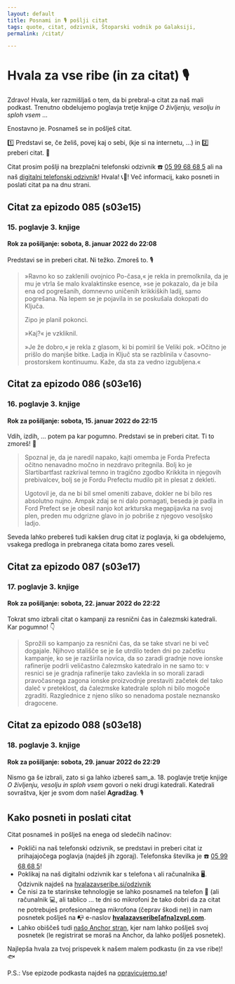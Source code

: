 ```yaml
---
layout: default
title: Posnami in 🎙 pošlji citat
tags: quote, citat, odzivnik, Štoparski vodnik po Galaksiji,
permalink: /citat/

---
```


# Hvala za vse ribe (in za citat) 🎙

Zdravo! Hvala, ker razmišljaš o tem, da bi prebral-a citat za naš mali podkast. Trenutno obdelujemo poglavja tretje knjige _O življenju, vesolju in sploh vsem_ ... 

Enostavno je. Posnameš se in pošlješ citat.

1️⃣ Predstavi se, če želiš, povej kaj o sebi, (kje si na internetu, ...) in 2️⃣ preberi citat. 📖

Citat prosim pošlji na brezplačni telefonski odzivnik ☎️ <a href="tel:059968685" target="_blank" rel="noopener noreferrer">05 99 68 68 5</a> ali na naš <a href="https://hvalazavseribe.si/odzivnik/">digitalni telefonski odzivnik</a>! Hvala! 📞🙏! Več informacij, kako posneti in poslati citat pa na dnu strani.

## Citat za epizodo 085 (s03e15)

### 15. poglavje 3. knjige

#### Rok za pošiljanje: sobota, 8. januar 2022 do 22:08

Predstavi se in preberi citat. Ni težko. Zmoreš to. 🎙 

> »Ravno ko so zaklenili ovojnico Po-časa,« je rekla in premolknila, da je mu je vtrla še malo kvalaktinske esence, »se je pokazalo, da je bila ena od pogrešanih, domnevno uničenih krikkiških ladij, samo pogrešana. Na lepem se je pojavila in se poskušala dokopati do Ključa.
> 
> Zipo je planil pokonci.
> 
> »Kaj?« je vzkliknil.
> 
> »Je že dobro,« je rekla z glasom, ki bi pomiril še Veliki pok. »Očitno je prišlo do manjše bitke. Ladja in Ključ sta se razblinila v časovno-prostorskem kontinuumu. Kaže, da sta za vedno izgubljena.«

## Citat za epizodo 086 (s03e16)

### 16. poglavje 3. knjige

#### Rok za pošiljanje: sobota, 15. januar 2022 do 22:15

Vdih, izdih, ... potem pa kar pogumno. Predstavi se in preberi citat. Ti to zmoreš! 💪

  >  Spoznal je, da je naredil napako, kajti omemba je Forda Prefecta očitno nenavadno močno in nezdravo pritegnila. Bolj ko je Slartibartfast razkrival temno in tragično zgodbo Krikkita in njegovih prebivalcev, bolj se je Fordu Prefectu mudilo pit in plesat z dekleti.
  > 
  > Ugotovil je, da ne bi bil smel omeniti zabave, dokler ne bi bilo res absolutno nujno. Ampak zdaj se ni dalo pomagati, beseda je padla in Ford Prefect se je obesil nanjo kot arkturska megapijavka na svoj plen, preden mu odgrizne glavo in jo pobriše z njegovo vesoljsko ladjo.

Seveda lahko prebereš tudi kakšen drug citat iz poglavja, ki ga obdelujemo, vsakega predloga in prebranega citata bomo zares veseli. 

## Citat za epizodo 087 (s03e17)

### 17. poglavje 3. knjige

#### Rok za pošiljanje: sobota, 22. januar 2022 do 22:22

Tokrat smo izbrali citat o kampanji za resnični čas in čalezmski katedrali. Kar pogumno! 👇

> Sprožili so kampanjo za resnični čas, da se take stvari ne bi več dogajale. Njihovo stališče se je še utrdilo teden dni po začetku kampanje, ko se je razširila novica, da so zaradi gradnje nove ionske rafinerije podrli veličastno čalezmsko katedralo in ne samo to: v resnici se je gradnja rafinerije tako zavlekla in so morali zaradi pravočasnega zagona ionske proizvodnje prestaviti začetek del tako daleč v preteklost, da čalezmske katedrale sploh ni bilo mogoče zgraditi. Razglednice z njeno sliko so nenadoma postale neznansko dragocene. 

## Citat za epizodo 088 (s03e18)

### 18. poglavje 3. knjige

#### Rok za pošiljanje: sobota, 29. januar 2022 do 22:29

Nismo ga še izbrali, zato si ga lahko izbereš sam_a. 18. poglavje tretje knjige _O življenju, vesolju in sploh vsem_ govori o neki drugi katedrali. Katedrali sovraštva, kjer je svom dom našel **Agradžag**. 🎙 

## Kako posneti in poslati citat

Citat posnameš in pošlješ na enega od sledečih načinov:

- Pokliči na naš telefonski odzivnik, se predstavi in preberi citat iz prihajajočega poglavja (najdeš jih zgoraj). Telefonska številka je ☎️ <a href="tel:059968685" target="_blank" rel="noopener noreferrer">05 99 68 68 5</a>!
- Poklikaj na naš digitalni odzivnik kar s telefona 📞 ali računalnika 🖥. Odzivnik najdeš na <a href="https://hvalazavseribe.si/odzivnik/" target="_blank">hvalazavseribe.si/odzivnik</a>
- Če nisi za te starinske tehnologije se lahko posnameš na telefon 📱 (ali računalnik 💻, ali tablico ... te dni so mikrofoni že tako dobri da za citat ne potrebuješ profesionalnega mikrofona (čeprav škodi ne)) in nam posnetek pošlješ na 📭 e-naslov **<a href="javascript:location='mailto:\u0068\u0076\u0061\u006c\u0061\u007a\u0061\u0076\u0073\u0065\u0072\u0069\u0062\u0065\u0040\u007a\u0076\u0070\u006c\u002e\u0063\u006f\u006d';void 0">hvalazavseribe[afna]zvpl.com</a>**.
- Lahko obiščeš tudi [našo Anchor stran](https://anchor.fm/opravicujemose), kjer nam lahko pošlješ svoj posnetek (le registrirat se moraš na Anchor, da lahko pošlješ posnetek). 

Najlepša hvala za tvoj prispevek k našem malem podkastu (in za vse ribe)! 🐟

P.S.: Vse epizode podkasta najdeš na [opravicujemo.se](https://opravicujemo.se/)!
